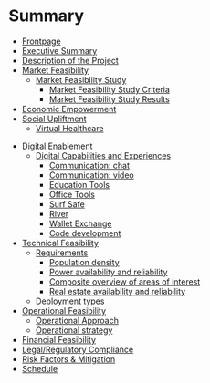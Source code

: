 # Summary

- [Frontpage](./frontpage.md)
- [Executive Summary](./intro/executive_summary.md)
- [Description of the Project](./intro/project_description.md)
- [Market Feasibility](./market/market_assessment_and_strategy.md)
  - [Market Feasibility Study](./market/market_feasibility.md)
    - [Market Feasibility Study Criteria](./market/market_feasibility_criteria.md)
    - [Market Feasibility Study Results](./market/market_feasibility_results.md)
- [Economic Empowerment](./economic/economic_empowerment.md)
- [Social Upliftment](./social/social_impact.md)
  - [Virtual Healthcare](./use_cases/health/healthcare_use_case.md)
<!--
#  - [Agriculture](./use_cases/agriculture/agriculture_fair_data.md)
-->
  - [Digital Enablement](./digital/digital_enablement.md)
    - [Digital Capabilities and Experiences]()
      - [Communication: chat](./capabilities/communication_chat.md)
      - [Communication: video](./capabilities/communication_video.md)
      - [Education Tools](./capabilities/education.md)
      - [Office Tools](./capabilities/office_tools.md)
      - [Surf Safe](./capabilities/surf_safe.md)
      - [River](./capabilities/river.md)
      - [Wallet Exchange](./capabilities/wallet_exchange.md)
      - [Code development](./capabilities/code_developing.md)
- [Technical Feasibility](./technology_considerations.md)
  - [Requirements](./technology/technical_requirements.md)
    - [Population density](./technology/requirements_population_density.md)
    - [Power availability and reliability](./technology/requirements_power.md)
    - [Composite overview of areas of interest](./technology/requirements_composite.md)
    - [Real estate availability and reliability](./technology/realestate_options.md)
  - [Deployment types](./technology/deployment_types.md)
- [Operational Feasibility]()
  - [Operational Approach](./operational/operational_feasibility.md)
  - [Operational strategy](./operational/operational_strategy.md)
- [Financial Feasibility](./financial/financial_feasibility.md)
- [Legal/Regulatory Compliance](./legal/legal_compliance.md)
- [Risk Factors & Mitigation](./legal/risk_factors.md)
- [Schedule](./outro/schedule.md)


<!--
- [Intro](./intro.md)
- [Mission](./mission.md)
- [Purpose](purpose.md)
- [Architecture](architecture/architecture.md)
    - [Twins](architecture/twins.md)
    - [Planetary Network](architecture/planetary_network.md)
    - [FreeFlow Chain](architecture/ffchain.md)
- [Use Of Funds](use_of_funds.md)
    - [Milestone 1](ms1.md)
    - [Milestone 2](ms2.md)
    - [Milestone 3](ms3.md)
    - [License](license.md)
- [Benefit](benefit_devxdao.md)
- [Team](team/team.md) 
    - [Gava](team/gava.md) 
    - [Kristof](team/kristof.md)
- [Conclusion](conclusion.md)
- [V API](v/readme.md)
  - [Crypto](v/crypto.md)
  - [TFGrid](v/tfgrid.md)- 
  - [Core](v/twinactions.md) -->
